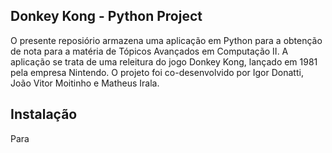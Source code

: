 ## Donkey Kong - Python Project

O presente reposiório armazena uma aplicação em Python para a obtenção de nota para a matéria de Tópicos Avançados em Computação II. A aplicação se trata de uma releitura do jogo Donkey Kong, lançado em 1981 pela empresa Nintendo. O projeto foi co-desenvolvido por Igor Donatti, João Vitor Moitinho e Matheus Irala.

## Instalação

Para 
